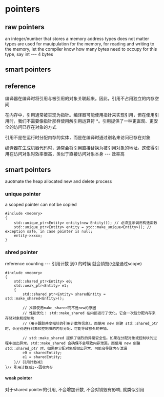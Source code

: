 # pointers

## raw pointers
an integer/number that stores a memory address
types does not matter
types are used for mauipulation for the memory, for reading and writing to the memory,
let the compiler know how many bytes need to occupy for this type, say int --- 4 bytes

## smart pointers


## reference
编译器在编译时将引用与被引用的对象关联起来。因此，引用不占用独立的内存空间

在内存中，引用通常被实现为指针。编译器可能使用指针来实现引用，但在使用引用时，我们不需要像指针那样使用解引用运算符 *。引用提供了一种更直观、更安全的访问已存在对象的方式

引用不是在运行时分配内存的实体，而是在编译时通过别名来访问已存在对象

编译器在生成机器代码时，通常会将引用直接替换为被引用对象的地址。这使得引用在访问对象时效率很高，类似于直接访问对象本身 --- 效率高



## smart pointers
auotmate the heap allocated new and delete process

### unique pointer
a scoped pointer
can not be copied
```
#include <meomry>
{
    std::unique_ptr<Entity> entity(new Entity()); // 必须显示调用构造函数
    std::unique_ptr<Entity> entity = std::make_unique<Entity>(); // exception safe, in case pointer is null;
    entity->xxxx;
}
```


### shred pointer
reference counting --- 引用计数 到0 的时候 就会销毁(也是通过scope)
```
#include <meomry>
{
    std::shared_ptr<Entity> e0;
    std::weak_ptr<Entity> e1;
    {
        std::shared_ptr<Entity> sharedEntity = std::make_shared<Entity>();

        // 推荐使用make_shared而不是new的原因
        // 性能优化： std::make_shared 在内部进行了优化，它会一次性分配内存来存储对象和控制块
        //（用于跟踪共享指针的引用计数等信息）。而使用 new 创建 std::shared_ptr 时，会分别进行对象和控制块的内存分配，可能导致额外的开销。

        // std::make_shared 提供了强烈的异常安全性。如果在分配对象或控制块的过程中抛出异常，std::make_shared 会确保不会导致内存泄漏。而使用 new 创建 std::shared_ptr 时，如果在分配对象后抛出异常，可能会导致内存泄漏
        e0 = sharedEntity;
        e1 = sharedEntity;
    }// 引用计数减1
}// 引用计数减1--回收内存

```
#### weak pointer
对于shared pointer的引用, 不会增加计数, 不会对销毁有影响, 就类似引用





